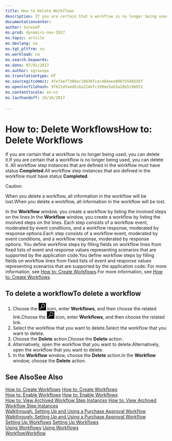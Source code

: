 ```yaml
---
title: How to Delete Workflows
description: If you are certain that a workflow is no longer being used, you can delete it. All workflow step instances that are defined in the workflow must have status **Completed**.
documentationcenter: 
author: SorenGP
ms.prod: dynamics-nav-2017
ms.topic: article
ms.devlang: na
ms.tgt_pltfrm: na
ms.workload: na
ms.search.keywords: 
ms.date: 07/01/2017
ms.author: sgroespe
ms.translationtype: HT
ms.sourcegitcommit: 4fefaef7380ac10836fcac404eea006f55d8556f
ms.openlocfilehash: 97621dfeed6c8a224efc199ee5ab3a28e519b951
ms.contentlocale: en-nz
ms.lasthandoff: 10/16/2017

---
```

# <a name="how-to-delete-workflows"></a><span data-ttu-id="ca260-104">How to: Delete Workflows</span><span class="sxs-lookup"><span data-stu-id="ca260-104">How to: Delete Workflows</span></span>
<span data-ttu-id="ca260-105">If you are certain that a workflow is no longer being used, you can delete it.</span><span class="sxs-lookup"><span data-stu-id="ca260-105">If you are certain that a workflow is no longer being used, you can delete it.</span></span> <span data-ttu-id="ca260-106">All workflow step instances that are defined in the workflow must have status **Completed**.</span><span class="sxs-lookup"><span data-stu-id="ca260-106">All workflow step instances that are defined in the workflow must have status **Completed**.</span></span>  

> [!CAUTION]  
>  <span data-ttu-id="ca260-107">When you delete a workflow, all information in the workflow will be lost.</span><span class="sxs-lookup"><span data-stu-id="ca260-107">When you delete a workflow, all information in the workflow will be lost.</span></span>  

 <span data-ttu-id="ca260-108">In the **Workflow** window, you create a workflow by listing the involved steps on the lines.</span><span class="sxs-lookup"><span data-stu-id="ca260-108">In the **Workflow** window, you create a workflow by listing the involved steps on the lines.</span></span> <span data-ttu-id="ca260-109">Each step consists of a workflow event, moderated by event conditions, and a workflow response, moderated by response options.</span><span class="sxs-lookup"><span data-stu-id="ca260-109">Each step consists of a workflow event, moderated by event conditions, and a workflow response, moderated by response options.</span></span> <span data-ttu-id="ca260-110">You define workflow steps by filling fields on workflow lines from fixed lists of event and response values representing scenarios that are supported by the application code.</span><span class="sxs-lookup"><span data-stu-id="ca260-110">You define workflow steps by filling fields on workflow lines from fixed lists of event and response values representing scenarios that are supported by the application code.</span></span> <span data-ttu-id="ca260-111">For more information, see [How to: Create Workflows](across-how-to-create-workflows.md).</span><span class="sxs-lookup"><span data-stu-id="ca260-111">For more information, see [How to: Create Workflows](across-how-to-create-workflows.md).</span></span>  

## <a name="to-delete-a-workflow"></a><span data-ttu-id="ca260-112">To delete a workflow</span><span class="sxs-lookup"><span data-stu-id="ca260-112">To delete a workflow</span></span>  
1.  <span data-ttu-id="ca260-113">Choose the ![Search for Page or Report](media/ui-search/search_small.png "Search for Page or Report icon") icon, enter **Workflows**, and then choose the related link.</span><span class="sxs-lookup"><span data-stu-id="ca260-113">Choose the ![Search for Page or Report](media/ui-search/search_small.png "Search for Page or Report icon") icon, enter **Workflows**, and then choose the related link.</span></span>  
2.  <span data-ttu-id="ca260-114">Select the workflow that you want to delete.</span><span class="sxs-lookup"><span data-stu-id="ca260-114">Select the workflow that you want to delete.</span></span>  
3.  <span data-ttu-id="ca260-115">Choose the **Delete** action.</span><span class="sxs-lookup"><span data-stu-id="ca260-115">Choose the **Delete** action.</span></span>  
4.  <span data-ttu-id="ca260-116">Alternatively, open the workflow that you want to delete.</span><span class="sxs-lookup"><span data-stu-id="ca260-116">Alternatively, open the workflow that you want to delete.</span></span>  
5.  <span data-ttu-id="ca260-117">In the **Workflow** window, choose the **Delete** action.</span><span class="sxs-lookup"><span data-stu-id="ca260-117">In the **Workflow** window, choose the **Delete** action.</span></span>  

## <a name="see-also"></a><span data-ttu-id="ca260-118">See Also</span><span class="sxs-lookup"><span data-stu-id="ca260-118">See Also</span></span>  
 <span data-ttu-id="ca260-119">[How to: Create Workflows](across-how-to-create-workflows.md) </span><span class="sxs-lookup"><span data-stu-id="ca260-119">[How to: Create Workflows](across-how-to-create-workflows.md) </span></span>  
 <span data-ttu-id="ca260-120">[How to: Enable Workflows](across-how-to-enable-workflows.md) </span><span class="sxs-lookup"><span data-stu-id="ca260-120">[How to: Enable Workflows](across-how-to-enable-workflows.md) </span></span>  
 <span data-ttu-id="ca260-121">[How to: View Archived Workflow Step Instances](across-how-to-view-archived-workflow-step-instances.md) </span><span class="sxs-lookup"><span data-stu-id="ca260-121">[How to: View Archived Workflow Step Instances](across-how-to-view-archived-workflow-step-instances.md) </span></span>  
 <span data-ttu-id="ca260-122">[Walkthrough: Setting Up and Using a Purchase Approval Workflow](walkthrough-setting-up-and-using-a-purchase-approval-workflow.md) </span><span class="sxs-lookup"><span data-stu-id="ca260-122">[Walkthrough: Setting Up and Using a Purchase Approval Workflow](walkthrough-setting-up-and-using-a-purchase-approval-workflow.md) </span></span>  
 <span data-ttu-id="ca260-123">[Setting Up Workflows](across-set-up-workflows.md) </span><span class="sxs-lookup"><span data-stu-id="ca260-123">[Setting Up Workflows](across-set-up-workflows.md) </span></span>  
 <span data-ttu-id="ca260-124">[Using Workflows](across-use-workflows.md) </span><span class="sxs-lookup"><span data-stu-id="ca260-124">[Using Workflows](across-use-workflows.md) </span></span>  
 [<span data-ttu-id="ca260-125">Workflow</span><span class="sxs-lookup"><span data-stu-id="ca260-125">Workflow</span></span>](across-workflow.md)   

